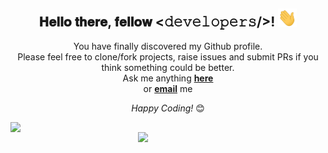 <div align="center">
<h2> 𝐇𝐞𝐥𝐥𝐨 𝐭𝐡𝐞𝐫𝐞, 𝐟𝐞𝐥𝐥𝐨𝐰 <𝚍𝚎𝚟𝚎𝚕𝚘𝚙𝚎𝚛𝚜/>! <img src="https://github.com/ABSphreak/ABSphreak/blob/master/gifs/Hi.gif" width="30px"></h2>
</div>

<div align="center">

You have finally discovered my Github profile. <br>
Please feel free to clone/fork projects, raise issues and submit PRs if you think something could be better. <br>
Ask me anything <a href="https://github.com/ducla5/ducla5/issues/new"><b>here</b></a><br>
or <a href="mailto:ducla5@lifull-tech.vn"><b>email</b></a> me

<i>Happy Coding!</i> 😊

</div>

<img width=300 align="left" src="https://github-readme-stats.vercel.app/api?username=ducla5&theme=dracula&show_icons=true&bg_color=0D1117&hide_border=true&count_private=true" />

<img align="right" width=300 src="https://github-readme-stats.vercel.app/api/top-langs/?username=ducla5&theme=dracula&layout=compact&bg_color=0D1117&hide_border=true&count_private=true" />
